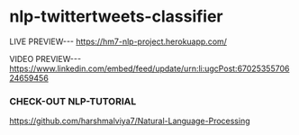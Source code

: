 # nlp-twittertweets-classifier

LIVE PREVIEW---  https://hm7-nlp-project.herokuapp.com/

VIDEO PREVIEW--- https://www.linkedin.com/embed/feed/update/urn:li:ugcPost:6702535570624659456


### CHECK-OUT NLP-TUTORIAL
https://github.com/harshmalviya7/Natural-Language-Processing
